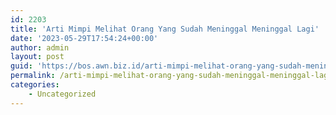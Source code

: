 ```yaml
---
id: 2203
title: 'Arti Mimpi Melihat Orang Yang Sudah Meninggal Meninggal Lagi'
date: '2023-05-29T17:54:24+00:00'
author: admin
layout: post
guid: 'https://bos.awn.biz.id/arti-mimpi-melihat-orang-yang-sudah-meninggal-meninggal-lagi/'
permalink: /arti-mimpi-melihat-orang-yang-sudah-meninggal-meninggal-lagi/
categories:
    - Uncategorized
---
```



